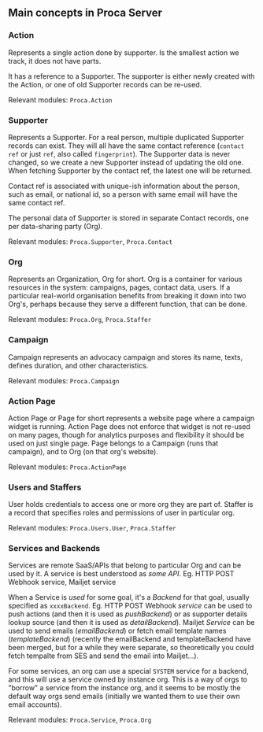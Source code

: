 ## Main concepts in Proca Server

### Action

Represents a single action done by supporter. Is the smallest action we track, it does not have parts.

It has a reference to a Supporter. The supporter is either newly created with the Action, or one of old Supporter records can be re-used.

Relevant modules: `Proca.Action`

### Supporter 

Represents a Supporter. For a real person, multiple duplicated Supporter records can exist. They will all have the same contact reference (`contact ref` or just `ref`, also called `fingerprint`). The Supporter data is never changed, so we create a new Supporter instead of updating the old one. When fetching Supporter by the contact ref, the latest one will be returned.

Contact ref is associated with unique-ish information  about the person, such as email, or national id, so a person with same email will have the same contact ref.

The personal data of Supporter is stored in separate Contact records, one per data-sharing party (Org).

Relevant modules: `Proca.Supporter`, `Proca.Contact`


### Org

Represents an Organization, Org for short. Org is a container for various resources in the system: campaigns, pages, contact data, users. If a particular real-world organisation benefits from breaking it down into two Org's, perhaps because they serve a different function, that can be done.

Relevant modules: `Proca.Org`, `Proca.Staffer`

### Campaign

Campaign represents an advocacy campaign and stores its name, texts, defines duration, and other characteristics.


Relevant modules: `Proca.Campaign`

### Action Page 

Action Page or Page for short represents a website page where a campaign widget is running. Action Page does not enforce that widget is not re-used on many pages, though for analytics purposes and flexibility it should be used on just single page.
Page belongs to a Campaign (runs that campaign), and to Org (on that org's website).

Relevant modules: `Proca.ActionPage`

### Users and Staffers 


User holds credentials to access one or more org they are part of. Staffer is a record that specifies roles and permissions of user in particular org.

Relevant modules: `Proca.Users.User`, `Proca.Staffer`

### Services and Backends


Services are remote SaaS/APIs that belong to particular Org and can be used by it. A service is best understood as *some API*. Eg. HTTP POST Webhook service, Mailjet service

When a Service is *used* for some goal, it's a *Backend* for that goal, usually specified as `xxxxBackend`. Eg. HTTP POST Webhook *service* can be used to push actions (and then it is used as *pushBackend*) or as supporter details lookup source (and then it is used as *detailBackend*). Mailjet *Service* can be used to send emails (*emailBackend*) or fetch email template names (*templateBackend*) (recently the emailBackend and templateBackend have been merged, but for a while they were separate, so theoretically you could fetch tempalte from SES and send the email into Mailjet...).

For some services, an org can use a special `SYSTEM` service for a backend, and this will use a service owned by instance org. This is a way of orgs to "borrow" a service from the instance org, and it seems to be mostly the default way orgs send emails (initially we wanted them to use their own email accounts).


Relevant modules: `Proca.Service`, `Proca.Org`



